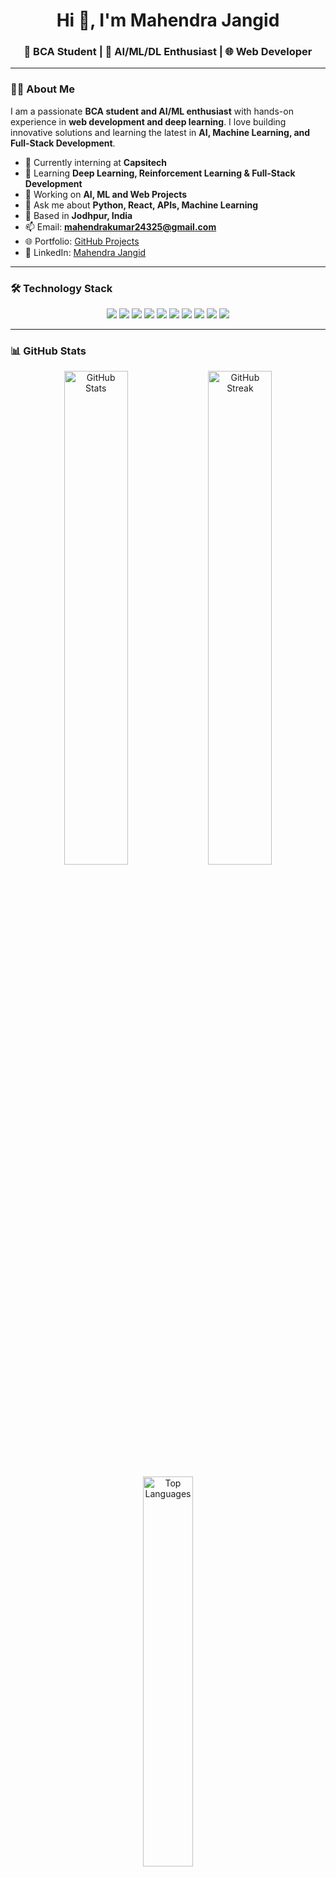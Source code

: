 <!-- Banner -->

<h1 align="center">Hi 👋, I'm Mahendra Jangid</h1>
<h3 align="center">🚀 BCA Student | 🤖 AI/ML/DL Enthusiast | 🌐 Web Developer</h3>

---

### 👨‍💻 About Me
I am a passionate **BCA student and AI/ML enthusiast** with hands-on experience in **web development and deep learning**. I love building innovative solutions and learning the latest in **AI, Machine Learning, and Full-Stack Development**.  

- 🔭 Currently interning at **Capsitech**  
- 🌱 Learning **Deep Learning, Reinforcement Learning & Full-Stack Development**  
- 👯 Working on **AI, ML and Web Projects**  
- 💬 Ask me about **Python, React, APIs, Machine Learning**  
- 📍 Based in **Jodhpur, India**  
- 📫 Email: **[mahendrakumar24325@gmail.com](mailto:mahendrakumar24325@gmail.com)**  
- 🌐 Portfolio: [GitHub Projects](https://github.com/Mahendra-jangid-ai)  
- 💼 LinkedIn: [Mahendra Jangid](https://www.linkedin.com/in/mahendra-jangid-2969412a2/)

---

### 🛠️ Technology Stack
<p align="center">
  <img src="https://img.shields.io/badge/Python-3670A0?style=for-the-badge&logo=python&logoColor=ffdd54"/>
  <img src="https://img.shields.io/badge/JavaScript-323330?style=for-the-badge&logo=javascript&logoColor=F7DF1E"/>
  <img src="https://img.shields.io/badge/React-20232A?style=for-the-badge&logo=react&logoColor=61DAFB"/>
  <img src="https://img.shields.io/badge/HTML5-E34F26?style=for-the-badge&logo=html5&logoColor=white"/>
  <img src="https://img.shields.io/badge/CSS3-1572B6?style=for-the-badge&logo=css3&logoColor=white"/>
  <img src="https://img.shields.io/badge/NumPy-013243?style=for-the-badge&logo=numpy&logoColor=white"/>
  <img src="https://img.shields.io/badge/Pandas-150458?style=for-the-badge&logo=pandas&logoColor=white"/>
  <img src="https://img.shields.io/badge/TensorFlow-FF6F00?style=for-the-badge&logo=tensorflow&logoColor=white"/>
  <img src="https://img.shields.io/badge/ScikitLearn-F7931E?style=for-the-badge&logo=scikitlearn&logoColor=white"/>
  <img src="https://img.shields.io/badge/Flask-000000?style=for-the-badge&logo=flask&logoColor=white"/>
</p>

---

### 📊 GitHub Stats
<p align="center">
  <img src="https://github-readme-stats.vercel.app/api?username=Mahendra-jangid-ai&show_icons=true&theme=radical&cache_seconds=86400" alt="GitHub Stats" width="45%"/>
  <img src="https://github-readme-streak-stats.herokuapp.com/?user=Mahendra-jangid-ai&theme=radical" alt="GitHub Streak" width="45%"/>
</p>

<p align="center">
  <img src="https://github-readme-stats.vercel.app/api/top-langs/?username=Mahendra-jangid-ai&layout=compact&theme=radical&cache_seconds=86400" alt="Top Languages" width="40%"/>
</p>

---

### 🏆 GitHub Trophies
<p align="center">
  <img src="https://github-profile-trophy.vercel.app/?username=Mahendra-jangid-ai&theme=radical&no-frame=true&margin-w=5" alt="GitHub Trophies" width="60%"/>
</p>

---

### 🏗️ Projects
<p align="center">
  - **AI/ML Projects:** [Click Here](https://github.com/Mahendra-jangid-ai?tab=repositories&q=AI)  
  - **Web Development Projects:** [Click Here](https://github.com/Mahendra-jangid-ai?tab=repositories&q=Web)  
</p>

---

### 🎓 Certifications
<p align="center">
  - Deep Learning Specialization (Coursera)  
  - Python for Data Science (edX)  
  - Full-Stack Web Development (FreeCodeCamp)
</p>

---

### 🔗 Connect with Me
<p align="center">
  <a href="mailto:mahendrakumar24325@gmail.com"><img src="https://img.shields.io/badge/Gmail-D14836?style=for-the-badge&logo=gmail&logoColor=white"></a>
  <a href="https://www.linkedin.com/in/mahendra-jangid-2969412a2/"><img src="https://img.shields.io/badge/LinkedIn-0A66C2?style=for-the-badge&logo=linkedin&logoColor=white"></a>
  <a href="https://github.com/Mahendra-jangid-ai"><img src="https://img.shields.io/badge/GitHub-181717?style=for-the-badge&logo=github&logoColor=white"></a>
</p>
